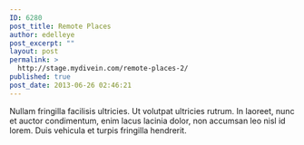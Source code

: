 ```yaml
---
ID: 6280
post_title: Remote Places
author: edelleye
post_excerpt: ""
layout: post
permalink: >
  http://stage.mydivein.com/remote-places-2/
published: true
post_date: 2013-06-26 02:46:21
---
```

Nullam fringilla facilisis ultricies. Ut volutpat ultricies rutrum. In laoreet, nunc et auctor condimentum, enim lacus lacinia dolor, non accumsan leo nisl id lorem. Duis vehicula et turpis fringilla hendrerit.